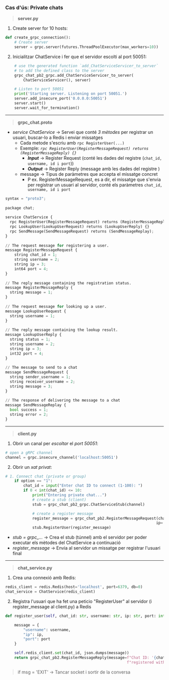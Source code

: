 ### Cas d'ús: Private chats

> **server.py**

1. Create server for 10 hosts:

```python
def create_grpc_connection():
    # Create server
    server = grpc.server(futures.ThreadPoolExecutor(max_workers=10))
```

2. Inicialitzar ChatService i fer que el servidor escolti al port 50051:
```python
    # use the generated function `add_ChatServiceServicer_to_server`
    # to add the defined class to the server
    grpc_chat_pb2_grpc.add_ChatServiceServicer_to_server(
        ChatServiceServicer(), server)

    # Listen to port 50051
    print('Starting server. Listening on port 50051.')
    server.add_insecure_port('0.0.0.0:50051')
    server.start()
    server.wait_for_termination()
```
---

> **grpc_chat.proto**

- *service ChatService* -> Servei que conté *3 mètodes* per registrar un usuari, buscar-lo a Redis i enviar missatges
	- Cada metode s'escriu amb `rpc RegisterUser(...)`
	- Exemple: *`rpc RegisterUser(RegisterMessageRequest) returns (RegisterMessageReply) {}`*
		- ***Input*** -> Register Request (conté les dades del registre (`chat_id, username, id i port`))
		- ***Output*** -> Register Reply (message amb les dades del registre )
	- message -> Tipus de paràmetres que accepta el missatge concret
		- P ex. RegisterMessageRequest, es a dir, el missatge que s'envia per registrar un usuari al servidor, conté els paràmetres `chat_id, username, id i port`

```python
syntax = "proto3";  
  
package chat;  
  
service ChatService {  
  rpc RegisterUser(RegisterMessageRequest) returns (RegisterMessageReply) {}  
  rpc LookupUser(LookupUserRequest) returns (LookupUserReply) {}  
  rpc SendMessage(SendMessageRequest) returns (SendMessageReplay);  
}  
  
// The request message for registering a user.  
message RegisterMessageRequest {  
    string chat_id = 1;  
    string username = 2;  
    string ip = 3;  
    int64 port = 4;  
}  
  
// The reply message containing the registration status.  
message RegisterMessageReply {  
  string message = 1;  
}  
  
// The request message for looking up a user.  
message LookupUserRequest {  
  string username = 1;  
}  
  
// The reply message containing the lookup result.  
message LookupUserReply {  
  string status = 1;  
  string username = 2;  
  string ip = 3;  
  int32 port = 4;  
}  
  
// The message to send to a chat  
message SendMessageRequest {  
  string sender_username = 1;  
  string receiver_username = 2;  
  string message = 3;  
}  
  
// The response of delivering the message to a chat  
message SendMessageReplay {  
  bool success = 1;  
  string error = 2;  
}


```

---

> **client.py**

1. Obrir un canal per *escoltar* el *port 50051*:

```python
# open a gRPC channel
channel = grpc.insecure_channel('localhost:50051')
```
2. Obrir un *xat privat*:

```python
# 1. Connect chat (private or group)
	if option == "1":
		chat_id = input("Enter chat ID to connect (1-100): ")
		if 0 < int(chat_id) <= 10:
			print("Entering private chat...")
			# create a stub (client)
			stub = grpc_chat_pb2_grpc.ChatServiceStub(channel)

			# create a register message
			register_message = grpc_chat_pb2.RegisterMessageRequest(chat_id=chat_id, username=username,
																   ip='localhost', port=get_unused_port())
			stub.RegisterUser(register_message)
```
- *stub = grpc_...* -> Crea el stub (túnnel) amb el servidor per poder executar els mètodes del ChatService a continuació
- *register_message* -> Envia al servidor un missatge per registrar l'usuari final

---

> **chat_service.py**

1. Crea una connexió amb Redis:

```python
redis_client = redis.Redis(host='localhost', port=6379, db=0)
chat_service = ChatService(redis_client)

```
2. Registra l'usuari que ha fet una peticio "RegisterUser" al servidor (i register_message al client.py) a Redis

```python
def register_user(self, chat_id: str, username: str, ip: str, port: int):

	message = {
		"username": username,
		"ip": ip,
		"port": port
	}

	self.redis_client.set(chat_id, json.dumps(message))
	return grpc_chat_pb2.RegisterMessageReply(message=f"Chat ID: '{chat_id}' has the user: '{username}' "
													  f"registered with '{ip}' and '{port}'!")
```

> if msg = 'EXIT' -> Tancar socket i sortir de la conversa
